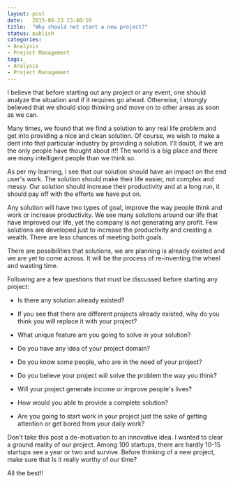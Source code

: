 ```yaml
---
layout: post
date:   2015-06-23 13:40:10
title:  "Why should not start a new project?"
status: publish
categories:
- Analysis
- Project Management
tags:
- Analysis
- Project Management
---
```


I believe that before starting out any project or any event, one should analyze the situation and if it requires go ahead. Otherwise, I strongly believed that we should stop thinking and move on to other areas as soon as we can.

Many times, we found that we find a solution to any real life problem and get into providing a nice and clean solution. Of course, we wish to make a dent into that particular industry by providing a solution. I'll doubt, if we are the only people have thought about it!! The world is a big place and there are many intelligent people than we think so.

As per my learning, I see that our solution should have an impact on the end user's work. The solution should make their life easier, not complex and messy. Our solution should increase their productivity and at a long run, it should pay off with the efforts we have put on. 

Any solution will have two types of goal, improve the way people think and work or increase productivity. We see many solutions around our life that have improved our life, yet the company is not generating any profit. Few solutions are developed just to increase the productivity and creating a wealth. There are less chances of meeting both goals.

There are possibilities that solutions, we are planning is already existed and we are yet to come across. It will be the process of re-inventing the wheel and wasting time.

Following are a few questions that must be discussed before starting any project:

* Is there any solution already existed?

* If you see that there are different projects already existed, why do you think you will replace it with your project?

* What unique feature are you going to solve in your solution?

* Do you have any idea of your project domain?

* Do you know some people, who are in the need of your project?

* Do you believe your project will solve the problem the way you think?

* Will your project generate income or improve people's lives?

* How would you able to provide a complete solution?

* Are you going to start work in your project just the sake of getting attention or get bored from your daily work?

Don't take this post a de-motivation to an innovative idea. I wanted to clear a ground reality of our project. Among 100 startups, there are hardly 10-15 startups see a year or two and survive. Before thinking of a new project, make sure that Is it really worthy of our time?

All the best!!